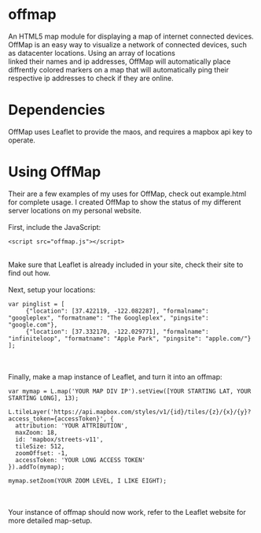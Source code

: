 # offmap
An HTML5 map module for displaying a map of internet connected devices.
OffMap is an easy way to visualize a network of connected devices, such as datacenter locations. Using an array of locations <br />
linked their names and ip addresses, OffMap will automatically place diffrently colored markers on a map that will automatically ping their respective ip addresses to check if they are online.

# Dependencies
OffMap uses Leaflet to provide the maos, and requires a mapbox api key to operate.

# Using OffMap
Their are a few examples of my uses for OffMap, check out example.html for complete usage. I created OffMap to show the status of my different server locations on my personal website.<br />
<br />
First, include the JavaScript: <br />

    <script src="offmap.js"></script>

<br />
Make sure that Leaflet is already included in your site, check their site to find out how.
<br /><br />
Next, setup your locations:<br />

    var pinglist = [
         {"location": [37.422119, -122.082287], "formalname": "googleplex", "formatname": "The Googleplex", "pingsite": "google.com"},   
         {"location": [37.332170, -122.029771], "formalname": "infiniteloop", "formatname": "Apple Park", "pingsite": "apple.com/"}   
    ];

<br />
<br />
Finally, make a map instance of Leaflet, and turn it into an offmap: <br />

    var mymap = L.map('YOUR MAP DIV IP').setView([YOUR STARTING LAT, YOUR STARTING LONG], 13);
    
    L.tileLayer('https://api.mapbox.com/styles/v1/{id}/tiles/{z}/{x}/{y}?access_token={accessToken}', {
      attribution: 'YOUR ATTRIBUTION',
      maxZoom: 18,
      id: 'mapbox/streets-v11',
      tileSize: 512,
      zoomOffset: -1,
      accessToken: 'YOUR LONG ACCESS TOKEN'
    }).addTo(mymap);
    
    mymap.setZoom(YOUR ZOOM LEVEL, I LIKE EIGHT);
<br />
<br />
Your instance of offmap should now work, refer to the Leaflet website for more detailed map-setup.


